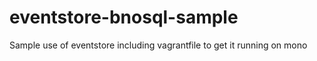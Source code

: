 eventstore-bnosql-sample
========================

Sample use of eventstore including vagrantfile to get it running on mono

